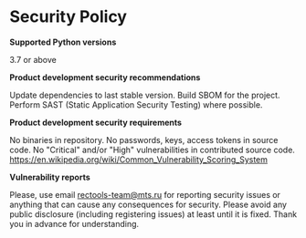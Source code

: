Security Policy
==========

**Supported Python versions**

3.7 or above

**Product development security recommendations**

Update dependencies to last stable version.
Build SBOM for the project.
Perform SAST (Static Application Security Testing) where possible.

**Product development security requirements**

No binaries in repository.
No passwords, keys, access tokens in source code.
No "Critical" and/or "High" vulnerabilities in contributed source code.
https://en.wikipedia.org/wiki/Common_Vulnerability_Scoring_System

**Vulnerability reports**

Please, use email rectools-team@mts.ru for reporting security issues or anything that can cause any 
consequences for security. Please avoid any public disclosure (including registering issues) at least until it is fixed. Thank you in advance for understanding.
